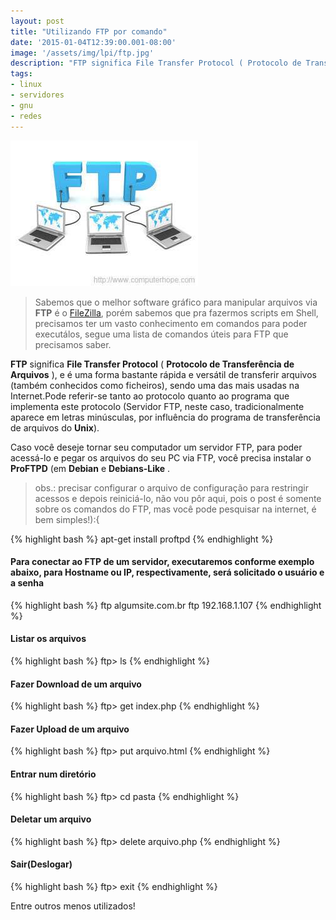```yaml
---
layout: post
title: "Utilizando FTP por comando"
date: '2015-01-04T12:39:00.001-08:00'
image: '/assets/img/lpi/ftp.jpg'
description: "FTP significa File Transfer Protocol ( Protocolo de Transferência de Arquivos ), e é uma forma bastante rápida e versátil de transferir arquivo"
tags:
- linux
- servidores
- gnu
- redes
---
```


![Utilizando FTP por comando](/assets/img/lpi/ftp.jpg "Utilizando FTP por comando")

> Sabemos que o melhor software gráfico para manipular arquivos via __FTP__ é o [FileZilla](https://filezilla-project.org/), porém sabemos que pra fazermos scripts em Shell, precisamos ter um vasto conhecimento em comandos para poder executálos, segue uma lista de comandos úteis para FTP que precisamos saber.

__FTP__ significa __File Transfer Protocol__ ( __Protocolo de Transferência de Arquivos__ ), e é uma forma bastante rápida e versátil de transferir arquivos (também conhecidos como ficheiros), sendo uma das mais usadas na Internet.Pode referir-se tanto ao protocolo quanto ao programa que implementa este protocolo (Servidor FTP, neste caso, tradicionalmente aparece em letras minúsculas, por influência do programa de transferência de arquivos do __Unix__).

Caso você deseje tornar seu computador um servidor FTP, para poder acessá-lo e pegar os arquivos do seu PC via FTP, você precisa instalar o __ProFTPD__ (em __Debian__ e __Debians-Like__ .

> obs.: precisar configurar o arquivo de configuração para restringir acessos e depois reiniciá-lo, não vou pôr aqui, pois o post é somente sobre os comandos do FTP, mas você pode pesquisar na internet, é bem simples!):{

{% highlight bash %}
apt-get install proftpd
{% endhighlight %}

#### Para conectar ao FTP de um servidor, executaremos conforme exemplo abaixo, para Hostname ou IP, respectivamente, será solicitado o usuário e a senha
{% highlight bash %}
ftp algumsite.com.br
ftp 192.168.1.107
{% endhighlight %}

#### Listar os arquivos
{% highlight bash %}
ftp> ls
{% endhighlight %}

#### Fazer Download de um arquivo
{% highlight bash %}
ftp> get index.php
{% endhighlight %}

#### Fazer Upload de um arquivo
{% highlight bash %}
ftp> put arquivo.html
{% endhighlight %}

#### Entrar num diretório
{% highlight bash %}
ftp> cd pasta
{% endhighlight %}

#### Deletar um arquivo
{% highlight bash %}
ftp> delete arquivo.php
{% endhighlight %}

#### Sair(Deslogar)
{% highlight bash %}
ftp> exit
{% endhighlight %}

Entre outros menos utilizados!

<script async src="https://pagead2.googlesyndication.com/pagead/js/adsbygoogle.js"></script>

<!-- Informat -->
<ins class="adsbygoogle"
 style="display:block"
 data-ad-client="ca-pub-2838251107855362"
 data-ad-slot="2327980059"
 data-ad-format="auto"
 data-full-width-responsive="true"></ins>

<script>
(adsbygoogle = window.adsbygoogle || []).push({});
</script>


